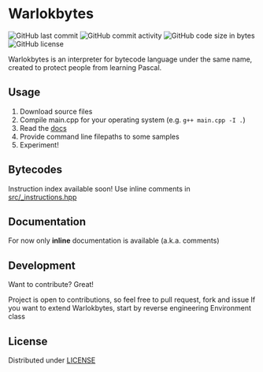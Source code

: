 # Warlokbytes
![GitHub last commit](https://img.shields.io/github/last-commit/youngman114/Warlokbytes) ![GitHub commit activity](https://img.shields.io/github/commit-activity/m/youngman114/Warlokbytes) ![GitHub code size in bytes](https://img.shields.io/github/languages/code-size/youngman114/Warlokbytes) ![GitHub license](https://img.shields.io/github/license/youngman114/Warlokbytes)

Warlokbytes is an interpreter for bytecode language under the same name, created to protect people from learning Pascal.


## Usage

1. Download source files
2. Compile main.cpp for your operating system (e.g. ```g++ main.cpp -I .```)
3. Read the [docs](#documentation)
4. Provide command line filepaths to some samples
5. Experiment!


## Bytecodes 

Instruction index available soon! Use inline comments in [src/_instructions.hpp](src/_instructions.hpp)


## Documentation

For now only __inline__ documentation is available (a.k.a. comments)


## Development

Want to contribute? Great!

Project is open to contributions, so feel free to pull request, fork and issue
If you want to extend Warlokbytes, start by reverse engineering Environment class

## License
Distributed under [LICENSE](LICENSE)

